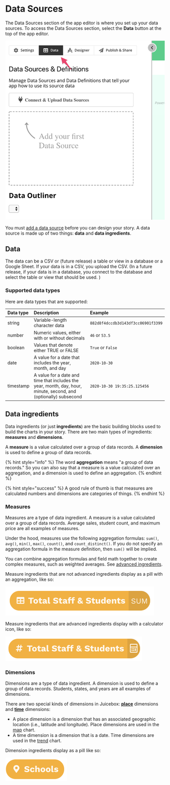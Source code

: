 # Data Sources

The Data Sources section of the app editor is where you set up your data sources. To access the Data Sources section, select the **Data** button at the top of the app editor. 

![Select Data to access Data Sources section](../../.gitbook/assets/image%20%2821%29.png)

You must [add a data source](loading-data.md) before you can design your story. A data source is made up of two things:  **data** and **data ingredients**.

## Data

The data can be a CSV or \(future release\) a table or view in a database or a Google Sheet. If your data is in a CSV, you upload the CSV. \(In a future release, if your data is in a database, you connect to the database and select the table or view that should be used. \)

### Supported data types

Here are data types that are supported:

| Data type | Description | Example |
| :--- | :--- | :--- |
| string | Variable-length character data | `882d8f4dccdb3d143df3cc06901f3399` |
| number | Numeric values, either with or without decimals | `46` or `53.5` |
| boolean | Values that denote either TRUE or FALSE | `True` or `False` |
| date | A value for a date that includes the year, month, and day | `2020-10-30` |
| timestamp | A value for a date and time that includes the year, month, day, hour, minute, second, and \(optionally\) subsecond | `2020-10-30 19:35:25.125456` |

## Data ingredients

Data ingredients \(or just **ingredients**\) are the basic building blocks used to build the charts in your story. There are two main types of ingredients: **measures** and **dimensions**. 

A **measure** is a value calculated over a group of data records. A **dimension** is used to define a group of data records.

{% hint style="info" %}
The word **aggregation** means "a group of data records." So you can also say that a measure is a value calculated over an aggregation, and a dimension is used to define an aggregation. 
{% endhint %}

{% hint style="success" %}
A good rule of thumb is that measures are calculated numbers and dimensions are categories of things. 
{% endhint %}

### Measures

Measures are a type of data ingredient. A measure is a value calculated over a group of data records. Average sales, student count, and maximum price are all examples of measures. 

Under the hood, measures use the following aggregation formulas: `sum()`, `avg()`, `min()`, `max()`, `count()`, and `count_distinct()`. If you do not specify an aggregation formula in the measure definition, then `sum()` will be implied. 

You can combine aggregation formulas and field math together to create complex measures, such as weighted averages. See [advanced ingredients](adding-ingredients/#advanced-ingredients).

Measure ingredients that are not advanced ingredients display as a pill with an aggregation, like so: 

![Measure ingredient with the sum\(\) aggregation](../../.gitbook/assets/image%20%2897%29.png)

Measure ingredients that are advanced ingredients display with a calculator icon, like so:

![Measure ingredient that is an advanced ingredient](../../.gitbook/assets/image%20%2895%29.png)

### Dimensions

Dimensions are a type of data ingredient. A dimension is used to define a group of data records. Students, states, and years are all examples of dimensions.

There are two special kinds of dimensions in Juicebox: [**place**](https://juicebox.gitbook.io/juicebox/authoring-apps/data-sources/add-a-data-source#place-ingredient) dimensions and [**time**](https://juicebox.gitbook.io/juicebox/authoring-apps/data-sources/add-a-data-source#time-ingredient) dimensions:

* A place dimension is a dimension that has an associated geographic location \(i.e., latitude and longitude\). Place dimensions are used in the [map](../story-designer/charts/map.md) chart. 
* A time dimension is a dimension that is a date. Time dimensions are used in the [trend](../story-designer/charts/trend.md) chart. 

Dimension ingredients display as a pill like so:

![Dimension ingredient](../../.gitbook/assets/image%20%2894%29.png)


